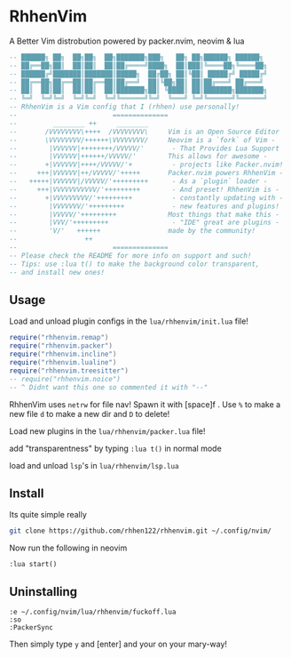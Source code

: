 # RhhenVim
A Better Vim distrobution powered by packer.nvim, neovim & lua

```lua
-- ██████╗ ██╗  ██╗██╗  ██╗███████╗███╗   ██╗ ██╗██████╗ ██████╗
-- ██╔══██╗██║  ██║██║  ██║██╔════╝████╗  ██║███║╚════██╗╚════██╗
-- ██████╔╝███████║███████║█████╗  ██╔██╗ ██║╚██║ █████╔╝ █████╔╝
-- ██╔══██╗██╔══██║██╔══██║██╔══╝  ██║╚██╗██║ ██║██╔═══╝ ██╔═══╝
-- ██║  ██║██║  ██║██║  ██║███████╗██║ ╚████║ ██║███████╗███████╗
-- ╚═╝  ╚═╝╚═╝  ╚═╝╚═╝  ╚═╝╚══════╝╚═╝  ╚═══╝ ╚═╝╚══════╝╚══════╝
-- RhhenVim is a Vim config that I (rhhen) use personally!
--                        ==============
--         ________ ++     ________
--       /VVVVVVVV\++++  /VVVVVVVV\     Vim is an Open Source Editor
--       \VVVVVVVV/++++++\VVVVVVVV/     Neovim is a `fork` of Vim -
--        |VVVVVV|++++++++/VVVVV/'       - That Provides Lua Support
--        |VVVVVV|++++++/VVVVV/'        This allows for awesome -
--       +|VVVVVV|++++/VVVVV/'+          - projects like Packer.nvim!
--     +++|VVVVVV|++/VVVVV/'+++++       Packer.nvim powers RhhenVim -
--   +++++|VVVVVV|/VVVVV/'+++++++++      - As a `plugin` loader -
--     +++|VVVVVVVVVVV/'+++++++++        - And preset! RhhenVim is -
--       +|VVVVVVVVV/'+++++++++          - constantly updating with -
--        |VVVVVVV/'+++++++++            - new features and plugins!
--        |VVVVV/'+++++++++             Most things that make this -
--        |VVV/'+++++++++                - "IDE" great are plugins -
--        'V/'   ++++++                 made by the community!
--                 ++
--                        ==============
-- Please check the README for more info on support and such!
-- Tips: use :lua t() to make the background color transparent,
-- and install new ones!
```

## Usage

Load and unload plugin configs in the `lua/rhhenvim/init.lua` file!
```lua
require("rhhenvim.remap")
require("rhhenvim.packer")
require("rhhenvim.incline")
require("rhhenvim.lualine")
require("rhhenvim.treesitter")
-- require("rhhenvim.noice")
-- ^ Didnt want this one so commented it with "--"
```

RhhenVim uses `netrw` for file nav! Spawn it with [space]f .
Use `%` to make a new file `d` to make a new dir and `D` to delete!

Load new plugins in the `lua/rhhenvim/packer.lua` file!

add "transparentness" by typing `:lua t()` in normal mode

load and unload `lsp`'s in `lua/rhhenvim/lsp.lua`

## Install

Its quite simple really
```bash
git clone https://github.com/rhhen122/rhhenvim.git ~/.config/nvim/
```

Now run the following in neovim
```vim
:lua start()
```

## Uninstalling

```vim
:e ~/.config/nvim/lua/rhhenvim/fuckoff.lua
:so
:PackerSync
```

Then simply type `y` and [enter] and your on your mary-way!
